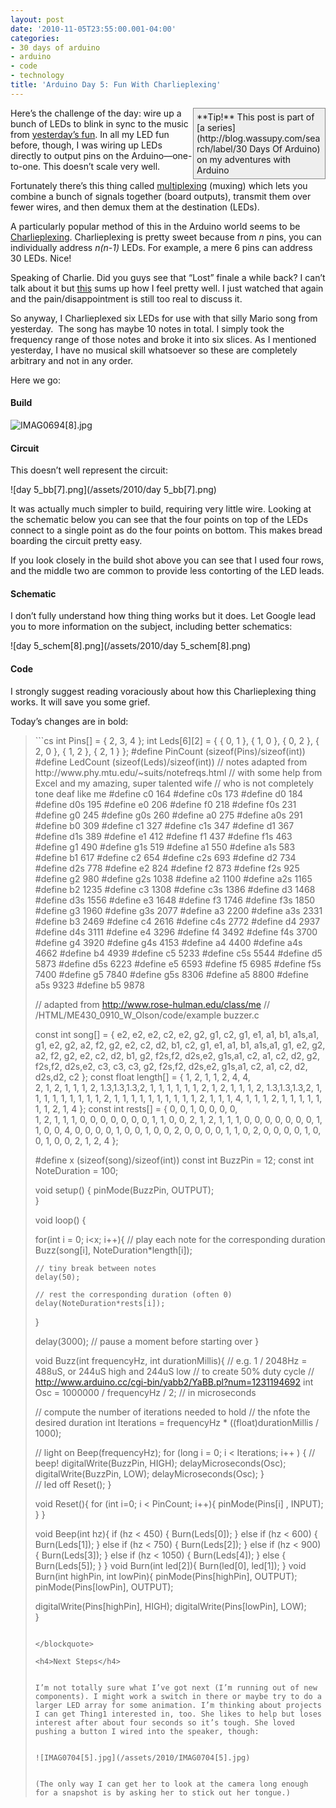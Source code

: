 ```yaml
---
layout: post
date: '2010-11-05T23:55:00.001-04:00'
categories:
- 30 days of arduino
- arduino
- code
- technology
title: 'Arduino Day 5: Fun With Charlieplexing'
---
```


<div style="border-bottom: #888 1px solid; border-left: #888 1px solid; padding-bottom: 5px; background-color: #eee; margin: 0px auto; padding-left: 5px; width: 200px; padding-right: 5px; float: right; border-top: #888 1px solid; border-right: #888 1px solid; padding-top: 5px;">**Tip!** This post is part of [a series](http://blog.wassupy.com/search/label/30 Days Of Arduino) on my adventures with Arduino</div>

Here’s the challenge of the day: wire up a bunch of LEDs to blink in sync to the music from [yesterday’s fun](../../2010/11/arduino-day-4-fun-with-sound.html). In all my LED fun before, though, I was wiring up LEDs directly to output pins on the Arduino—one-to-one. This doesn’t scale very well. 

Fortunately there’s this thing called [multiplexing](http://en.wikipedia.org/wiki/Multiplexing) (muxing) which lets you combine a bunch of signals together (board outputs), transmit them over fewer wires, and then demux them at the destination (LEDs).

A particularly popular method of this in the Arduino world seems to be [Charlieplexing](http://en.wikipedia.org/wiki/Charlieplexing). Charlieplexing is pretty sweet because from *n* pins, you can individually address *n(n-1)* LEDs. For example, a mere 6 pins can address 30 LEDs. Nice!

Speaking of Charlie. Did you guys see that “Lost” finale a while back? I can’t talk about it but [this](http://www.collegehumor.com/video:1936291) sums up how I feel pretty well. I just watched that again and the pain/disappointment is still too real to discuss it.

So anyway, I Charlieplexed six LEDs for use with that silly Mario song from yesterday.&#160; The song has maybe 10 notes in total. I simply took the frequency range of those notes and broke it into six slices. As I mentioned yesterday, I have no musical skill whatsoever so these are completely arbitrary and not in any order.

Here we go:  

  <h4>Build</h4>

![IMAG0694[8].jpg](/assets/2010/IMAG0694[8].jpg)  <h4>Circuit</h4>

This doesn’t well represent the circuit:

![day 5_bb[7].png](/assets/2010/day 5_bb[7].png)

It was actually much simpler to build, requiring very little wire. Looking at the schematic below you can see that the four points on top of the LEDs connect to a single point as do the four points on bottom. This makes bread boarding the circuit pretty easy.

If you look closely in the build shot above you can see that I used four rows, and the middle two are common to provide less contorting of the LED leads.  <h4>Schematic</h4>

I don’t fully understand how thing thing works but it does. Let Google lead you to more information on the subject, including better schematics:

![day 5_schem[8].png](/assets/2010/day 5_schem[8].png)  <h4>Code</h4>

I strongly suggest reading voraciously about how this Charlieplexing thing works. It will save you some grief.

Today’s changes are in bold:
<blockquote>   
```cs
int Pins[] = { 2, 3, 4 };
int Leds[6][2] = 
{
  { 0, 1 }, { 1, 0 },
  { 0, 2 }, { 2, 0 },
  { 1, 2 }, { 2, 1 } 
};
</strong>
#define PinCount (sizeof(Pins)/sizeof(int))
#define LedCount (sizeof(Leds)/sizeof(int))
</strong>
// notes adapted from http://www.phy.mtu.edu/~suits/notefreqs.html
// with some help from Excel and my amazing, super talented wife
// who is not completely tone deaf like me
#define c0 164
#define c0s 173
#define d0 184
#define d0s 195
#define e0 206
#define f0 218
#define f0s 231
#define g0 245
#define g0s 260
#define a0 275
#define a0s 291
#define b0 309
#define c1 327
#define c1s 347
#define d1 367
#define d1s 389
#define e1 412
#define f1 437
#define f1s 463
#define g1 490
#define g1s 519
#define a1 550
#define a1s 583
#define b1 617
#define c2 654
#define c2s 693
#define d2 734
#define d2s 778
#define e2 824
#define f2 873
#define f2s 925
#define g2 980
#define g2s 1038
#define a2 1100
#define a2s 1165
#define b2 1235
#define c3 1308
#define c3s 1386
#define d3 1468
#define d3s 1556
#define e3 1648
#define f3 1746
#define f3s 1850
#define g3 1960
#define g3s 2077
#define a3 2200
#define a3s 2331
#define b3 2469
#define c4 2616
#define c4s 2772
#define d4 2937
#define d4s 3111
#define e4 3296
#define f4 3492
#define f4s 3700
#define g4 3920
#define g4s 4153
#define a4 4400
#define a4s 4662
#define b4 4939
#define c5 5233
#define c5s 5544
#define d5 5873
#define d5s 6223
#define e5 6593
#define f5 6985
#define f5s 7400
#define g5 7840
#define g5s 8306
#define a5 8800
#define a5s 9323
#define b5 9878

// adapted from http://www.rose-hulman.edu/class/me
//             /HTML/ME430_0910_W_Olson/code/example buzzer.c

const int
    song[] =   { e2, e2, e2, c2, e2, g2, g1, 
                 c2, g1, e1, a1, b1, a1s,a1,
                 g1, e2, g2, a2, f2, g2, e2, c2, d2, b1,
                 c2, g1, e1, a1, b1, a1s,a1,
                 g1, e2, g2, a2, f2, g2, e2, c2, d2, b1,
                 g2, f2s,f2, d2s,e2, g1s,a1, c2, a1, c2, d2,
                 g2, f2s,f2, d2s,e2, c3, c3, c3,
                 g2, f2s,f2, d2s,e2, g1s,a1, c2, a1, c2, d2,
                 d2s,d2, c2 };
const float 
    length[] = { 1,  2,  1,  1,  2,  4,  4,  
                 2,  1,  2,  1,  1,  1,  2,
                 1.3,1.3,1.3,2,  1,  1,  1,  1,  1,  1,
                 2,  1,  2,  1,  1,  1,  2,
                 1.3,1.3,1.3,2,  1,  1,  1,  1,  1,  1,
                 1,  1,  1,  2,  1,  1,  1,  1,  1,  1,  1,
                 1,  1,  1,  2,  1,  1,  1,  4,
                 1,  1,  1,  2,  1,  1,  1,  1,  1,  1,  1,
                 2,  1,  4 };
const int 
    rests[] =  { 0,  0,  1,  0,  0,  0,  0,  
                 1,  2,  1,  1,  1,  0,  0,
                 0,  0,  0,  0,  0,  1,  1,  0,  0,  2,
                 1,  2,  1,  1,  1,  0,  0,
                 0,  0,  0,  0,  0,  1,  1,  0,  0,  4,
                 0,  0,  0,  0,  1,  0,  0,  1,  0,  0,  2,
                 0,  0,  0,  0,  1,  1,  0,  2,
                 0,  0,  0,  0,  1,  0,  0,  1,  0,  0,  2,
                 1,  2,  4 };

#define x (sizeof(song)/sizeof(int))
const int BuzzPin = 12;
const int NoteDuration = 100; 

void setup() {
  pinMode(BuzzPin, OUTPUT);  
}

void loop() {
  
  for(int i = 0; i<x; i++){
    // play each note for the corresponding duration
    Buzz(song[i], NoteDuration*length[i]);

    // tiny break between notes
    delay(50); 

    // rest the corresponding duration (often 0)
    delay(NoteDuration*rests[i]);
  }
  
  delay(3000); // pause a moment before starting over
}

void Buzz(int frequencyHz, int durationMillis){
  // e.g. 1 / 2048Hz = 488uS, or 244uS high and 244uS low
  // to create 50% duty cycle
  // http://www.arduino.cc/cgi-bin/yabb2/YaBB.pl?num=1231194692
  int Osc = 1000000 / frequencyHz / 2; // in microseconds
  
  // compute the number of iterations needed to hold
  // the nfote the desired duration
  int Iterations = frequencyHz * ((float)durationMillis / 1000);
  
  // light on
  Beep(frequencyHz);
</strong>  for (long i = 0; i < Iterations; i++ )
  {
      // beep!
      digitalWrite(BuzzPin, HIGH);
      delayMicroseconds(Osc);
      digitalWrite(BuzzPin, LOW);
      delayMicroseconds(Osc);
  }  
  // led off
  Reset();
</strong>}

void Reset(){
  for (int i=0; i < PinCount; i++){
    pinMode(Pins[i] , INPUT);
  }
}</strong>

void Beep(int hz){
  if      (hz < 450)  { Burn(Leds[0]); }
  else if (hz < 600)  { Burn(Leds[1]); }
  else if (hz < 750)  { Burn(Leds[2]); }
  else if (hz < 900)  { Burn(Leds[3]); }
  else if (hz < 1050) { Burn(Leds[4]); }
  else                { Burn(Leds[5]); }
}
</strong>
void Burn(int led[2]){
  Burn(led[0], led[1]); 
}
</strong>
void Burn(int highPin, int lowPin){
  pinMode(Pins[highPin], OUTPUT);
  pinMode(Pins[lowPin], OUTPUT);

  digitalWrite(Pins[highPin], HIGH);
  digitalWrite(Pins[lowPin], LOW);  
}</strong>
```

</blockquote>

<h4>Next Steps</h4>


I’m not totally sure what I’ve got next (I’m running out of new components). I might work a switch in there or maybe try to do a larger LED array for some animation. I’m thinking about projects I can get Thing1 interested in, too. She likes to help but loses interest after about four seconds so it’s tough. She loved pushing a button I wired into the speaker, though:


![IMAG0704[5].jpg](/assets/2010/IMAG0704[5].jpg)


(The only way I can get her to look at the camera long enough for a snapshot is by asking her to stick out her tongue.)